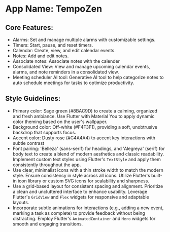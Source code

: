 # **App Name**: TempoZen

## Core Features:

- Alarms: Set and manage multiple alarms with customizable settings.
- Timers: Start, pause, and reset timers.
- Calendar: Create, view, and edit calendar events.
- Notes: Add and edit notes.
- Associate notes: Associate notes with the calender
- Consolidated View: View and manage upcoming calendar events, alarms, and note reminders in a consolidated view.
- Meeting scheduler AI tool: Generative AI tool to help categorize notes to auto schedule meetings for tasks to optimize productivity.

## Style Guidelines:

- Primary color: Sage green (#8BAC9D) to create a calming, organized and fresh ambiance. Use Flutter with Material You to apply dynamic color theming based on the user's wallpaper.
- Background color: Off-white (#F4F3F1), providing a soft, unobtrusive backdrop that supports focus.
- Accent color: Dusty rose (#C4A4A4) to accent key interactions with subtle contrast
- Font pairing: 'Belleza' (sans-serif) for headings, and 'Alegreya' (serif) for body text to create a blend of modern aesthetics and classic readability. Implement custom text styles using Flutter's `TextStyle` and apply them consistently throughout the app.
- Use clear, minimalist icons with a thin stroke width to match the modern style. Ensure consistency in style across all icons. Utilize Flutter's built-in icon library or custom SVG icons for scalability and sharpness.
- Use a grid-based layout for consistent spacing and alignment. Prioritize a clean and uncluttered interface to enhance usability. Leverage Flutter's `GridView` and `Flex` widgets for responsive and adaptable layouts.
- Incorporate subtle animations for interactions (e.g., adding a new event, marking a task as complete) to provide feedback without being distracting. Employ Flutter's `AnimatedContainer` and `Hero` widgets for smooth and engaging transitions.